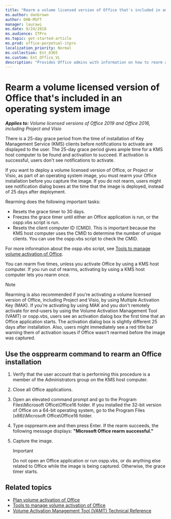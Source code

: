 ```yaml
---
title: "Rearm a volume licensed version of Office that's included in an operating system image"
ms.author: danbrown
author: DHB-MSFT
manager: laurawi
ms.date: 9/24/2018
ms.audience: ITPro
ms.topic: get-started-article
ms.prod: office-perpetual-itpro
localization_priority: Normal
ms.collection: Ent_O365
ms.custom: Ent_Office_VL
description: "Provides Office admins with information on how to rearm a volume licensed version of Office when deploying Office as part of an operating system image."
---
```


# Rearm a volume licensed version of Office that's included in an operating system image

 ***Applies to:*** *Volume licensed versions of Office 2019 and Office 2016, including Project and Visio*

  
There is a 25-day grace period from the time of installation of Key Management Service (KMS) clients before notifications to activate are displayed to the user. The 25-day grace period gives ample time for a KMS host computer to be found and activation to succeed. If activation is successful, users don't see notifications to activate.

If you want to deploy a volume licensed version of Office, or Project or Visio, as part of an operating system image, you must rearm your Office installation before you capture the image. If you do not rearm, users might see notification dialog boxes at the time that the image is deployed, instead of 25 days after deployment.
  
Rearming does the following important tasks:
  
- Resets the grace timer to 30 days.    
- Freezes the grace timer until either an Office application is run, or the ospp.vbs script is run.    
- Resets the client computer ID (CMID). This is important because the KMS host computer uses the CMID to determine the number of unique clients. You can use the ospp.vbs script to check the CMID.
 
For more information about the ospp.vbs script, see [Tools to manage volume activation of Office](tools-to-manage-volume-activation-of-office.md#ospp).
    
You can rearm five times, unless you activate Office by using a KMS host computer. If you run out of rearms, activating by using a KMS host computer lets you rearm once.

> [!NOTE]
> Rearming is also recommended if you're activating a volume licensed version of Office, including Project and Visio, by using Multiple Activation Key (MAK). If you're activating by using MAK and you don't remotely activate for end-users by using the Volume Activation Management Tool (VAMT) or ospp.vbs, users see an activation dialog box the first time that an Office application starts. The activation dialog box is slightly different 25 days after installation. Also, users might immediately see a red title bar warning them of activation issues if Office wasn't rearmed before the image was captured.


## Use the ospprearm command to rearm an Office installation

1. Verify that the user account that is performing this procedure is a member of the Administrators group on the KMS host computer.
2. Close all Office applications.    
3. Open an elevated command prompt and go to the Program Files\Microsoft Office\Office16 folder. If you installed the 32-bit version of Office on a 64-bit operating system, go to the Program Files (x86)\Microsoft Office\Office16 folder.
5. Type ospprearm.exe and then press Enter. If the rearm succeeds, the following message displays: **"Microsoft Office rearm successful."**
6. Capture the image.
    
    > [!IMPORTANT]
    > Do not open an Office application or run ospp.vbs, or do anything else related to Office while the image is being captured. Otherwise, the grace timer starts. 

  
## Related topics

- [Plan volume activation of Office](plan-volume-activation-of-office.md)
- [Tools to manage volume activation of Office](tools-to-manage-volume-activation-of-office.md)
- [Volume Activation Management Tool (VAMT) Technical Reference](https://docs.microsoft.com/windows/deployment/volume-activation/volume-activation-management-tool)

